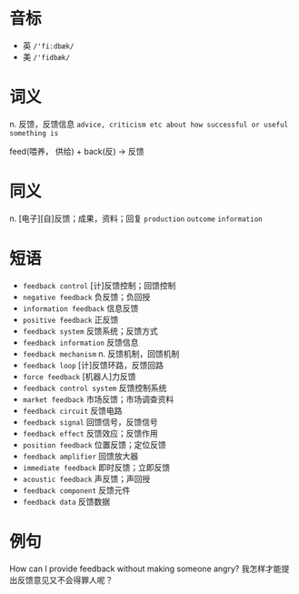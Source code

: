 # 音标

- 英 `/'fiːdbæk/`
- 美 `/'fidbæk/`

# 词义

n. 反馈，反馈信息
`advice, criticism etc about how successful or useful something is`



feed(喂养， 供给) + back(反) → 反馈

# 同义

n. [电子][自]反馈；成果，资料；回复
`production` `outcome` `information`

# 短语

- `feedback control` [计]反馈控制；回馈控制
- `negative feedback` 负反馈；负回授
- `information feedback` 信息反馈
- `positive feedback` 正反馈
- `feedback system` 反馈系统；反馈方式
- `feedback information` 反馈信息
- `feedback mechanism` n. 反馈机制，回馈机制
- `feedback loop` [计]反馈环路，反馈回路
- `force feedback` [机器人]力反馈
- `feedback control system` 反馈控制系统
- `market feedback` 市场反馈；市场调查资料
- `feedback circuit` 反馈电路
- `feedback signal` 回馈信号，反馈信号
- `feedback effect` 反馈效应；反馈作用
- `position feedback` 位置反馈；定位反馈
- `feedback amplifier` 回馈放大器
- `immediate feedback` 即时反馈；立即反馈
- `acoustic feedback` 声反馈；声回授
- `feedback component` 反馈元件
- `feedback data` 反馈数据

# 例句

How can I provide feedback without making someone angry?
我怎样才能提出反馈意见又不会得罪人呢？


